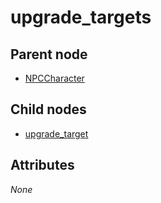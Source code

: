 # upgrade\_targets

## Parent node

* [NPCCharacter](../)

## Child nodes

* [upgrade\_target](upgrade_target.md) 

## Attributes

_None_


